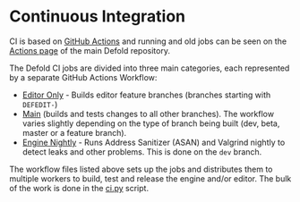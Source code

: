 # Continuous Integration

CI is based on [GitHub Actions](https://github.com/features/actions) and running and old jobs can be seen on the [Actions page](https://github.com/defold/defold/actions) of the main Defold repository.

The Defold CI jobs are divided into three main categories, each represented by a separate GitHub Actions Workflow:

* [Editor Only](/.github/workflows/editor-only.yml) - Builds editor feature branches (branches starting with `DEFEDIT-`)
* [Main](/.github/workflows/main.yml) (builds and tests changes to all other branches). The workflow varies slightly depending on the type of branch being built (dev, beta, master or a feature branch).
* [Engine Nightly](/.github/workflows/engine-nightly.yml) - Runs Address Sanitizer (ASAN) and Valgrind nightly to detect leaks and other problems. This is done on the `dev` branch.

The workflow files listed above sets up the jobs and distributes them to multiple workers to build, test and release the engine and/or editor. The bulk of the work is done in the [ci.py](/ci/ci.py) script.
